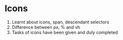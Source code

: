 # Icons

1. Learnt about icons, span, descendant selectors
2. Difference between px, % and vh
3. Tasks of icons have been given and duly completed